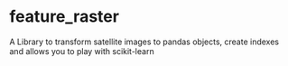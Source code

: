 # feature_raster
A Library to transform satellite images to pandas objects, create indexes and allows you to play with scikit-learn
